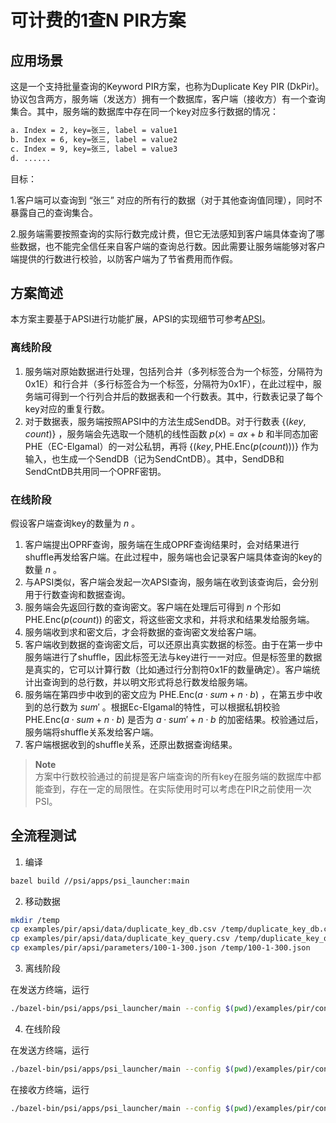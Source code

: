 # 可计费的1查N PIR方案

## 应用场景
这是一个支持批量查询的Keyword PIR方案，也称为Duplicate Key PIR (DkPir)。协议包含两方，服务端（发送方）拥有一个数据库，客户端（接收方）有一个查询集合。其中，服务端的数据库中存在同一个key对应多行数据的情况：
```bash
a. Index = 2, key=张三, label = value1
b. Index = 6, key=张三, label = value2
c. Index = 9, key=张三, label = value3
d. ......
```
目标：

1.客户端可以查询到 “张三” 对应的所有行的数据（对于其他查询值同理），同时不暴露自己的查询集合。

2.服务端需要按照查询的实际行数完成计费，但它无法感知到客户端具体查询了哪些数据，也不能完全信任来自客户端的查询总行数。因此需要让服务端能够对客户端提供的行数进行校验，以防客户端为了节省费用而作假。
## 方案简述

本方案主要基于APSI进行功能扩展，APSI的实现细节可参考[APSI](https://github.com/microsoft/APSI)。

### 离线阶段

1. 服务端对原始数据进行处理，包括列合并（多列标签合为一个标签，分隔符为0x1E）和行合并（多行标签合为一个标签，分隔符为0x1F），在此过程中，服务端可得到一个行列合并后的数据表和一个行数表。其中，行数表记录了每个key对应的重复行数。
2. 对于数据表，服务端按照APSI中的方法生成SendDB。对于行数表 $\{(key,count)\}$ ，服务端会先选取一个随机的线性函数 $p(x)=ax+b$ 和半同态加密 $\mathrm{PHE}$（EC-Elgamal）的一对公私钥，再将 $\{(key,\mathrm{PHE.Enc}(p(count)))\}$ 作为输入，也生成一个SendDB（记为SendCntDB）。其中，SendDB和SendCntDB共用同一个OPRF密钥。

### 在线阶段

假设客户端查询key的数量为 $n$ 。

1. 客户端提出OPRF查询，服务端在生成OPRF查询结果时，会对结果进行shuffle再发给客户端。在此过程中，服务端也会记录客户端具体查询的key的数量 $n$ 。
2. 与APSI类似，客户端会发起一次APSI查询，服务端在收到该查询后，会分别用于行数查询和数据查询。
3. 服务端会先返回行数的查询密文。客户端在处理后可得到 $n$ 个形如 $\mathrm{PHE.Enc}(p(count))$ 的密文，将这些密文求和，并将求和结果发给服务端。
4. 服务端收到求和密文后，才会将数据的查询密文发给客户端。
5. 客户端收到数据的查询密文后，可以还原出真实数据的标签。由于在第一步中服务端进行了shuffle，因此标签无法与key进行一一对应。但是标签里的数据是真实的，它可以计算行数（比如通过行分割符0x1F的数量确定）。客户端统计出查询到的总行数，并以明文形式将总行数发给服务端。
6. 服务端在第四步中收到的密文应为 $\mathrm{PHE.Enc}(a\cdot sum + n \cdot b)$ ，在第五步中收到的总行数为 $sum'$ 。根据Ec-Elgamal的特性，可以根据私钥校验 $\mathrm{PHE.Enc}(a\cdot sum + n \cdot b)$ 是否为 $a\cdot sum' + n \cdot b$ 的加密结果。校验通过后，服务端将shuffle关系发给客户端。
7. 客户端根据收到的shuffle关系，还原出数据查询结果。

> **Note**<br>
方案中行数校验通过的前提是客户端查询的所有key在服务端的数据库中都能查到，存在一定的局限性。在实际使用时可以考虑在PIR之前使用一次PSI。

## 全流程测试

1. 编译
```bash
bazel build //psi/apps/psi_launcher:main
```
2. 移动数据
```bash
mkdir /temp
cp examples/pir/apsi/data/duplicate_key_db.csv /temp/duplicate_key_db.csv
cp examples/pir/apsi/data/duplicate_key_query.csv /temp/duplicate_key_query.csv
cp examples/pir/apsi/parameters/100-1-300.json /temp/100-1-300.json
```

3. 离线阶段


在发送方终端，运行
```bash
./bazel-bin/psi/apps/psi_launcher/main --config $(pwd)/examples/pir/config/dk_pir_sender_offline.json
```
4. 在线阶段


在发送方终端，运行
```bash
./bazel-bin/psi/apps/psi_launcher/main --config $(pwd)/examples/pir/config/dk_pir_sender_online.json
```

在接收方终端，运行
```bash
./bazel-bin/psi/apps/psi_launcher/main --config $(pwd)/examples/pir/config/dk_pir_receiver_online.json
```
